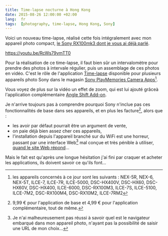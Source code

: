 ```yaml
---
title: Time-lapse nocturne à Hong Kong
date: 2015-08-26 12:00:00 +02:00
lang:  fr
tags:  [photography, time-lapse, Hong Kong, Sony]
---
```


Voici un nouveau time-lapse, réalisé cette fois intégralement avec mon appareil photo compact, [le Sony RX100mk3 dont je vous ai déjà parlé](/2015/01/sony-rx100-iii-mon-excellent-nouveau-compact-expert-toujours-en-poche.html).

https://youtu.be/RcWs79vmTT0

Pour la réalisation de ce time-lapse, il faut bien sûr un intervalomètre pour prendre des photos à intervale régulier, puis un assemblage de ces photos en vidéo. C'est le rôle de l'application [Time-lapse](https://www.playmemoriescameraapps.com/portal/usbdetail.php?eid=IS9104-NPIA09014_00-000003) disponible pour plusieurs appareils photo Sony dans le magasin [Sony PlayMemories Camera Apps](https://www.playmemoriescameraapps.com/portal/)[^appareils].

[^appareils]: les appareils concernés à ce jour sont les suivants : NEX-5R, NEX-6, NEX-5T, ILCE-7, ILCE-7R, ILCE-5000, DSC-HX400V, DSC-HX60, DSC-HX60V, DSC-HX400, ILCE-6000, DSC-RX100M3, ILCE-7S, ILCE-5100, ILCE-7M2, DSC-RX100M4, DSC-RX10M2, ILCE-7RM2

Vous voyez de plus sur la vidéo un effet de zoom, qui est lui ajouté grâceà l'application complémentaire [Angle Shift Add-on](https://www.playmemoriescameraapps.com/portal/usbdetail.php?eid=IS9104-NPIA09014_00-000016).

Je n'arrive toujours pas à comprendre pourquoi Sony n'inclue pas ces fonctionnalités de base dans ses appareils, et en plus les facture[^facture], alors que :

[^facture]: 9,99 € pour l'application de base et 4,99 € pour l'application complémentaire, tout de même.

- les avoir par défaut pourrait être un argument de vente,
- on paie déjà bien assez cher ces appareils,
- l'installation depuis l'appareil branché sur du WiFi est une horreur, passant par une interface Web[^navigateur] mal conçue et très pénible à utiliser, [quand le site Web répond](https://twitter.com/nhoizey/status/628334369120354305)…

[^navigateur]: Je n'ai malheureusement pas réussi à savoir quel est le navigateur embarqué dans mon appareil photo, n'ayant pas la possibilité de saisir une URL de mon choix…

Mais le fait est qu'après une longue hésitation j'ai fini par craquer et acheter les applications, ils doivent savoir ce qu'ils font…


